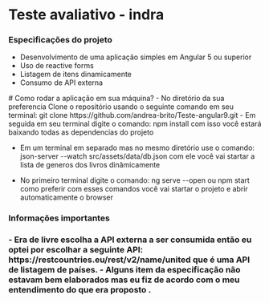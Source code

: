 # Teste avaliativo - indra
<h3>Especificações do projeto</h3>
    <ul>
        <li>Desenvolvimento de uma aplicação simples em Angular 5 ou superior</li>
        <li>Uso de reactive forms</li>
        <li>Listagem de itens dinamicamente</li>
        <li>Consumo de API externa</li>
    </ul>
# Como rodar a aplicação em sua máquina?
- No diretório da sua preferencia Clone o repositório usando o seguinte comando em seu terminal:
   git clone https://github.com/andrea-brito/Teste-angular9.git
- Em seguida em seu terminal digite o comando:
    npm install 
com isso você estará baixando todas as dependencias do projeto

- Em um terminal em separado mas no mesmo diretório use o comando:
     json-server --watch src/assets/data/db.json
com ele você vai startar a lista de generos dos livros dinâmicamente

- No primeiro terminal digite o comando:
    ng serve --open ou npm start como preferir 
com esses comandos você vai startar o projeto e abrir automaticamente o browser 

<h3>Informações importantes<h3>
- Era de livre escolha a API externa a ser consumida então 
eu optei por escolhar a seguinte API: https://restcountries.eu/rest/v2/name/united
que é uma API de listagem de países. 
- Alguns item da especificação não estavam bem elaborados mas eu fiz de acordo com o meu entendimento 
do que era proposto .